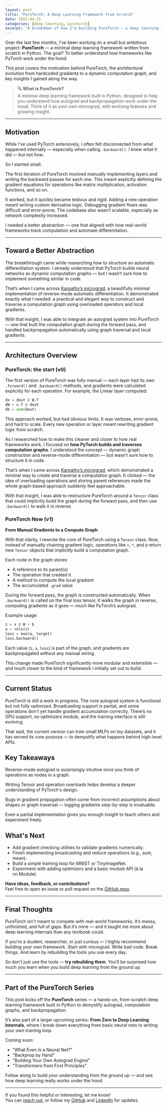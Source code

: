 ```yaml
---
layout: post
title: "PureTorch: A Deep Learning Framework from Scratch"
date: 2025-04-25
categories: [deep-learning, puretorch]
excerpt: "A breakdown of how I’m building PureTorch — a deep learning framework from scratch using a compute graph-based autograd system."
---
```


Over the last few months, I've been working on a small but ambitious project: **PureTorch** — a minimal deep learning framework written from scratch in Python. The goal? To better understand how frameworks like PyTorch work under the hood.

This post covers the motivation behind PureTorch, the architectural evolution from hardcoded gradients to a dynamic computation graph, and key insights I gained along the way.

> **🔍 What is PureTorch?**  
> A minimal deep learning framework built in Python, designed to help you understand how autograd and backpropagation work under the hood. Think of it as your own micrograd, with evolving features and growing insight.


---

## Motivation

While I’ve used PyTorch extensively, I often felt disconnected from what happened internally — especially when calling `.backward()`. I knew *what* it did — but not *how*.

So I started small.

The first iteration of PureTorch involved manually implementing layers and writing the backward passes for each one. This meant explicitly defining the gradient equations for operations like matrix multiplication, activation functions, and so on.

It worked, but it quickly became tedious and rigid. Adding a new operation meant writing custom derivative logic. Debugging gradient flows was difficult and error-prone. The codebase also wasn’t scalable, especially as network complexity increased.

I needed a better abstraction — one that aligned with how real-world frameworks track computation and automate differentiation.

---

## Toward a Better Abstraction

The breakthrough came while researching how to structure an automatic differentiation system. I already understood that PyTorch builds neural networks as dynamic computation graphs — but I wasn’t sure how to implement something similar in code.

That’s when I came across [Karpathy’s micrograd](https://github.com/karpathy/micrograd), a beautifully minimal implementation of reverse-mode automatic differentiation. It demonstrated exactly what I needed: a practical and elegant way to construct and traverse a computation graph using overloaded operators and local gradients.

With that insight, I was able to integrate an autograd system into PureTorch — one that built the computation graph during the forward pass, and handled backpropagation automatically using graph traversal and local gradients.

---

## Architecture Overview

### PureTorch: the start (v0)
The first version of PureTorch was fully manual — each layer had its own `.forward()` and `.backward()` methods, and gradients were calculated explicitly for each operation. For example, the Linear layer computed:

```python
dx = dout @ W.T  
dW = x.T @ dout  
db = sum(dout)
```

This approach worked, but had obvious limits. It was verbose, error-prone, and hard to scale. Every new operation or layer meant rewriting gradient logic from scratch.

As I researched how to make this cleaner and closer to how real frameworks work, I focused on **how PyTorch builds and traverses computation graphs**. I understood the concept — dynamic graph construction and reverse-mode differentiation — but wasn’t sure how to structure it in code.

That’s when I came across [Karpathy’s micrograd](https://github.com/karpathy/micrograd), which demonstrated a minimal way to create and traverse a computation graph. It clicked — the idea of overloading operations and storing parent references made the whole graph-based approach suddenly feel approachable.

With that insight, I was able to restructure PureTorch around a `Tensor` class that could implicitly build the graph during the forward pass, and then use `.backward()` to walk it in reverse.

### PureTorch Now (v1)
**From Manual Gradients to a Compute Graph**

With that clarity, I rewrote the core of PureTorch using a `Tensor` class. Now, instead of manually chaining gradient logic, operations like `+`, `*`, and `@` return new `Tensor` objects that implicitly build a computation graph.

Each node in the graph stores:
- A reference to its parent(s)
- The operation that created it
- A method to compute the local gradient
- The accumulated `.grad` value

During the forward pass, the graph is constructed automatically. When `.backward()` is called on the final loss tensor, it walks the graph in reverse, computing gradients as it goes — much like PyTorch’s autograd.

Example usage:
```python
z = x @ W + b
a = relu(z)
loss = mse(a, target)
loss.backward()
```

Each value (`z`, `a`, `loss`) is part of the graph, and gradients are backpropagated without any manual wiring.

This change made PureTorch significantly more modular and extensible — and much closer to the kind of framework I initially set out to build.

---

## Current Status
PureTorch is still a work in progress. The core autograd system is functional but not fully optimized. Broadcasting support is partial, and some operations don't yet handle gradient accumulation correctly. There’s no GPU support, no optimizers module, and the training interface is still evolving.

That said, the current version can train small MLPs on toy datasets, and it has served its core purpose — to demystify what happens behind high-level APIs.

## Key Takeaways
Reverse-mode autograd is surprisingly intuitive once you think of operations as nodes in a graph.

Writing Tensor and operation overloads helps develop a deeper understanding of PyTorch's design.

Bugs in gradient propagation often come from incorrect assumptions about shapes or graph traversal — logging gradients step-by-step is invaluable.

Even a partial implementation gives you enough insight to teach others and experiment freely.

## What's Next
- Add gradient checking utilities to validate gradients numerically.
- Finish implementing broadcasting and reduce operations (e.g., sum, mean).
- Build a simple training loop for MNIST or TinyImageNet.
- Experiment with adding optimizers and a basic module API (à la nn.Module).

**Have ideas, feedback, or contributions?**  
Feel free to open an issue or pull request on the [GitHub repo](https://github.com/Dristro/PureTorch).

---

## Final Thoughts
PureTorch isn't meant to compete with real-world frameworks. It’s messy, unfinished, and full of gaps. But it’s mine — and it taught me more about deep learning internals than any textbook could.

If you’re a student, researcher, or just curious — I highly recommend building your own framework. Start with micrograd. Write bad code. Break things. And learn by rebuilding the tools you use every day.

So don’t just use the tools — **try rebuilding them**. You’ll be surprised how much you learn when you build deep learning from the ground up.

---

## Part of the PureTorch Series

This post kicks off the **PureTorch** series — a hands-on, from-scratch deep learning framework built in Python to demystify autograd, computation graphs, and backpropagation.

It’s also part of a larger upcoming series: **From Zero to Deep Learning Internals**, where I break down everything from basic neural nets to writing your own training loop.

Coming soon:
- "What Even *Is* a Neural Net?"
- "Backprop by Hand"
- "Building Your Own Autograd Engine"
- "Transformers from First Principles"

Follow along to build your understanding from the ground up — and see how deep learning really works under the hood.

---

If you found this helpful or interesting, let me know!  
You can [reach out](mailto:dhruvn853@gmail.com), or follow my [GitHub](https://github.com/Dristro) and [LinkedIn](https://www.linkedin.com/in/dhruvn7) for updates.
